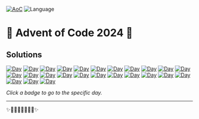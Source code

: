 <!-- Entries between SOLUTIONS and RESULTS tags are auto-generated -->

[![AoC](https://badgen.net/badge/AoC/2024/blue)](https://adventofcode.com/2024)
![Language](https://badgen.net/badge/Language/Python/blue)

# 🎄 Advent of Code 2024 🎄

## Solutions

<!--SOLUTIONS-->

[![Day](https://badgen.net/badge/01/%E2%98%85%E2%98%85/green)](1)
[![Day](https://badgen.net/badge/02/%E2%98%85%E2%98%85/green)](2)
[![Day](https://badgen.net/badge/03/%E2%98%85%E2%98%85/grey)]()
[![Day](https://badgen.net/badge/04/%E2%98%85%E2%98%85/grey)]()
[![Day](https://badgen.net/badge/05/%E2%98%85%E2%98%85/grey)]()
[![Day](https://badgen.net/badge/06/%E2%98%85%E2%98%85/grey)]()
[![Day](https://badgen.net/badge/07/%E2%98%85%E2%98%85/grey)]()
[![Day](https://badgen.net/badge/08/%E2%98%85%E2%98%85/grey)]()
[![Day](https://badgen.net/badge/09/%E2%98%85%E2%98%85/grey)]()
[![Day](https://badgen.net/badge/10/%E2%98%85%E2%98%85/grey)]()
[![Day](https://badgen.net/badge/11/%E2%98%85%E2%98%85/grey)]()
[![Day](https://badgen.net/badge/12/%E2%98%85%E2%98%85/grey)]()
[![Day](https://badgen.net/badge/13/%E2%98%85%E2%98%85/grey)]()
[![Day](https://badgen.net/badge/14/%E2%98%85%E2%98%85/grey)]()
[![Day](https://badgen.net/badge/15/%E2%98%85%E2%98%85/grey)]()
[![Day](https://badgen.net/badge/16/%E2%98%85%E2%98%85/grey)]()
[![Day](https://badgen.net/badge/17/%E2%98%85%E2%98%85/grey)]()
[![Day](https://badgen.net/badge/18/%E2%98%85%E2%98%85/grey)]()
[![Day](https://badgen.net/badge/19/%E2%98%85%E2%98%85/grey)]()
[![Day](https://badgen.net/badge/20/%E2%98%85%E2%98%85/grey)]()
[![Day](https://badgen.net/badge/21/%E2%98%85%E2%98%85/grey)]()
[![Day](https://badgen.net/badge/22/%E2%98%85%E2%98%85/grey)]()
[![Day](https://badgen.net/badge/23/%E2%98%85%E2%98%85/grey)]()
[![Day](https://badgen.net/badge/24/%E2%98%85%E2%98%85/grey)]()
[![Day](https://badgen.net/badge/25/%E2%98%85%E2%98%85/grey)]()

<!--/SOLUTIONS-->

_Click a badge to go to the specific day._

<!--/RESULTS-->

---

✨🎄🎁🎄🎅🎄🎁🎄✨
